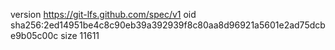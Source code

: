 version https://git-lfs.github.com/spec/v1
oid sha256:2ed14951be4c8c90eb39a392939f8c80aa8d96921a5601e2ad75dcbe9b05c00c
size 11611
